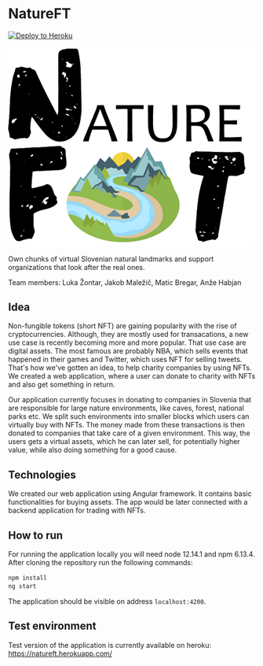 # NatureFT 
[![Deploy to Heroku](https://github.com/Minusoida/natureft-frontend/actions/workflows/angular.yml/badge.svg)](https://github.com/Minusoida/natureft-frontend/actions/workflows/angular.yml)

![logo](src/assets/images/logo.png)


Own chunks of virtual Slovenian natural landmarks and support organizations that look after the real ones.

Team members: Luka Žontar, Jakob Maležič, Matic Bregar, Anže Habjan

## Idea

Non-fungible tokens (short NFT) are gaining popularity with the rise of cryptocurrencies. Although, they are mostly used for transacations,
a new use case is recently becoming more and more popular. That use case are digital assets. The most famous are probably NBA, which sells
events that happened in their games and Twitter, which uses NFT for selling tweets. That's how we've gotten an idea, to help charity companies
by using NFTs. We created a web application, where a user can donate to charity with NFTs and also get something in return.

Our application currently focuses in donating to companies in Slovenia that are responsible for large nature environments, like caves, forest,
national parks etc. We split such environments into smaller blocks which users can virtually buy with NFTs. The money made from these 
transactions is then donated to companies that take care of a given environment. This way, the users gets a virtual assets, which he can
later sell, for potentially higher value, while also doing something for a good cause.


## Technologies

We created our web application using Angular framework. It contains basic functionalities for buying assets. The app would be later
connected with a backend application for trading with NFTs.

## How to run

For running the application locally you will need node 12.14.1 and npm 
6.13.4. After cloning the repository run the following commands:
```bash
npm install
ng start
```
The application should be visible on address `localhost:4200`.

## Test environment

Test version of the application is currently available on heroku:
https://natureft.herokuapp.com/

